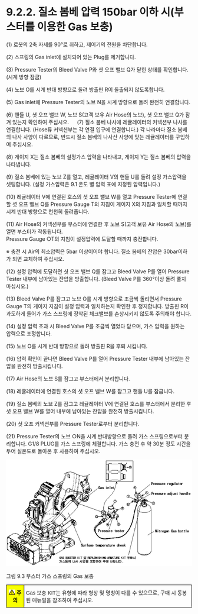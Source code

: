 ﻿# 9.2.2. 질소 봄베 압력 150bar 이하 시(부스터를 이용한 Gas 보충)

(1)	로봇의 2축 자세를 90°로 취하고, 제어기의 전원을 차단합니다.

(2)	스프링의 Gas inlet에 설치되어 있는 Plug를 제거합니다.

(3)	Pressure Tester의 Bleed Valve P와 셧 오프 밸브 Q가 닫힌 상태를 확인합니다.
(시계 방향 잠금)

(4)	노브 O를 시계 반대 방향으로 돌려 방출핀 R이 돌출되지 않도록합니다.

(5)	Gas inlet에 Pressure Tester의 노브 N을 시계 방향으로 돌려 완전히 연결합니다.

(6)	핸들 U, 셧 오프 밸브 W, 노브 S(고객 보유 Air Hose의 노브), 셧 오프 밸브 Q가 잠겨 있는지 확인하여 주십시오.
 
(7)	질소 봄베 나사에 레귤레이터의 커넥션부 나사를 연결합니다.
(Hose류 커넥션부는 각 연결 입구에 연결합니다.)
각 나라마다 질소 봄베의 나사 사양이 다르므로, 반드시 질소 봄베의 나사산 사양에 맞는 레귤레이터를 구입하여 주십시오.

(8)	게이지 X는 질소 봄베의 설정가스 압력을 나타내고, 게이지 Y는 질소 봄베의 압력을 나타냅니다.

(9)	질소 봄베에 있는 노브 Z를 열고, 레귤레이터 V의 핸들 U를 돌려 설정 가스압력을 셋팅합니다. (설정 가스압력은 9.1 온도 별 압력 표에 지정된 압력입니다.)

(10) 레귤레이터 V에 연결된 호스의 셧 오프 밸브 W를 열고 Pressure Tester에 연결할 셧 오프 밸브 Q를 Pressure Gauge T의 지침이 게이지 X의 지침과 일치할 때까지 시계 반대 방향으로 천천히 돌려줍니다.

(11) Air Hose의 커넥션부를 부스터에 연결한 후 노브 S(고객 보유 Air Hose의 노브)를 열면 부스터가 작동됩니다.          
Pressure Gauge ○T의 지침이 설정압력에 도달할 때까지 충전합니다.

※ 충전 시 Air의 최소압력은 5bar 이상이어야 합니다.
질소 봄베의 잔압은 30bar이하가 되면 교체하여 주십시오.

(12) 설정 압력에 도달하면 셧 오프 밸브 Q를 잠그고 Bleed Valve P를 열어 Pressure Tester 내부에 남아있는 잔압을 방출합니다.
(Bleed Valve P를 360°이상 돌려 풀지 마십시오.)

(13) Bleed Valve P를 잠그고 노브 O를 시계 방향으로 조금씩 돌리면서 Pressure Gauge T의 게이지 지침이 설정 압력과 일치하는지 확인한 후 정지합니다.
방출핀 R이 과도하게 들어가 가스 스프링에 장착된 체크밸브를 손상시키지 않도록 주의해야 합니다.

(14) 설정 압력 초과 시 Bleed Valve P를 조금씩 열었다 닫으며, 가스 압력을 원하는   
압력으로 조정합니다.

(15) 노브 O를 시계 반대 방향으로 돌려 방출핀 R을 후퇴 시킵니다.

(16) 압력 확인이 끝나면 Bleed Valve P를 열어 Pressure Tester 내부에 남아있는 잔압을 완전히 방출시킵니다.

(17) Air Hose의 노브 S를 잠그고 부스터에서 분리합니다.

(18) 레귤레이터에 연결된 호스의 셧 오프 밸브 W를 잠그고 핸들 U를 잠급니다. 

(19) 질소 봄베의 노브 Z를 잠그고 레귤레이터 V에 연결된 호스를 부스터에서 분리한 후 셧 오프 밸브 W를 열어 내부에 남아있는 잔압을 완전히 방출시킵니다.    

(20) 셧 오프 커넥션부를 Pressure Tester로부터 분리합니다.

(21) Pressure Tester의 노브 ○N을 시계 반대방향으로 돌려 가스 스프링으로부터 분리합니다.
G1/8 PLUG를 가스 스프링에 체결합니다.
가스 충전 후 약 30분 정도 시간을 두어 실온도로 돌아온 후 사용하여 주십시오.




![](../../_assets/그림_9.3_부스터_가스스프링_gas_보충.png)

그림 9.3 부스터 가스 스프링의 Gas 보충

<style type="text/css">
.tg  {border-collapse:collapse;border-spacing:0;}
.tg td{border-color:black;border-style:solid;border-width:1px;font-family:Arial, sans-serif;font-size:14px;
  overflow:hidden;padding:10px 5px;word-break:normal;}
.tg th{border-color:black;border-style:solid;border-width:1px;font-family:Arial, sans-serif;font-size:14px;
  font-weight:normal;overflow:hidden;padding:10px 5px;word-break:normal;}
.tg .tg-cly1{text-align:left;vertical-align:middle}
.tg .tg-b001{background-color:#f8ff00;color:#000000;font-weight:bold;text-align:center;vertical-align:middle}
</style>
<table class="tg">
<thead>
  <tr>
    <td class="tg-b001"><img src="../../_assets/작은주의표시.png"> 주의</td>
    <td class="tg-cly1">Gas 보충 KIT는 유형에 따라 형상 및 명칭이 다를 수 있으므로, 구매 시 동봉된 매뉴얼을 참조하여 주십시오.</td>
  </tr>
</thead>
</table>
